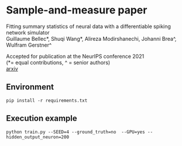 # Sample-and-measure paper

Fitting summary statistics of neural data with a differentiable spiking network simulator  
Guillaume Bellec*, Shuqi Wang*, Alireza Modirshanechi, Johanni Brea^, Wulfram Gerstner^  
  

Accepted for publication at the NeurIPS conference 2021  
(*= equal contributions, ^ = senior authors)  
[arxiv](https://arxiv.org/abs/2106.10064)  

## Environment

`pip install -r requirements.txt`

## Execution example

`python train.py --SEED=4 --ground_truth=no  --GPU=yes --hidden_output_neuron=200`

